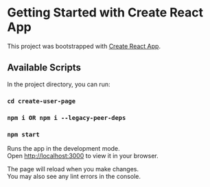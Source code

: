 # Getting Started with Create React App

This project was bootstrapped with [Create React App](https://github.com/facebook/create-react-app).

## Available Scripts

In the project directory, you can run:
### `cd create-user-page`
### `npm i OR npm i --legacy-peer-deps`
### `npm start`

Runs the app in the development mode.\
Open [http://localhost:3000](http://localhost:3000) to view it in your browser.

The page will reload when you make changes.\
You may also see any lint errors in the console.
